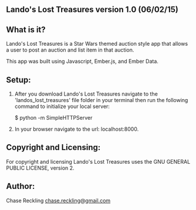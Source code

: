 Lando's Lost Treasures version 1.0 (06/02/15)
---------------------------------------------

What is it?
-----------

Lando's Lost Treasures is a Star Wars themed auction style app that allows a user to post an auction and list item in that auction.

This app was built using Javascript, Ember.js, and Ember Data.

Setup:
------

1. After you download Lando's Lost Treasures navigate to the 'landos_lost_treasures' file folder in your terminal then run the following command to initialize your local server:

   $ python -m SimpleHTTPServer
   

2. In your browser navigate to the url: localhost:8000.

Copyright and Licensing:
------------------------

For copyright and licensing Lando's Lost Treasures uses the GNU GENERAL PUBLIC LICENSE, version 2.

Author:
-------

Chase Reckling 
chase.reckling@gmail.com
